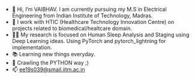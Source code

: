 - 👋 Hi, I’m VAIBHAV. I am currently pursuing my M.S in Electrical Engineering from Indian Institute of Technology, Madras.
- 👀 I work with HTIC (Healthcare Technology Innovation Centre) on projects related to biomedical/healtcare domain.
- 👨‍🎓 My research is focused on Human Sleep Analysis and Staging using Deep Learning ideas. Using PyTorch and pytorch_lightning for implementation.
- 📚 Learning new things everyday.
- 🌱 Crawling the PYTHON way ;)
- 📫 ee19s039@smail.iitm.ac.in
<!---
VAIBHAV2900/VAIBHAV2900 is a ✨ special ✨ repository because its `README.md` (this file) appears on your GitHub profile.
You can click the Preview link to take a look at your changes.
--->
